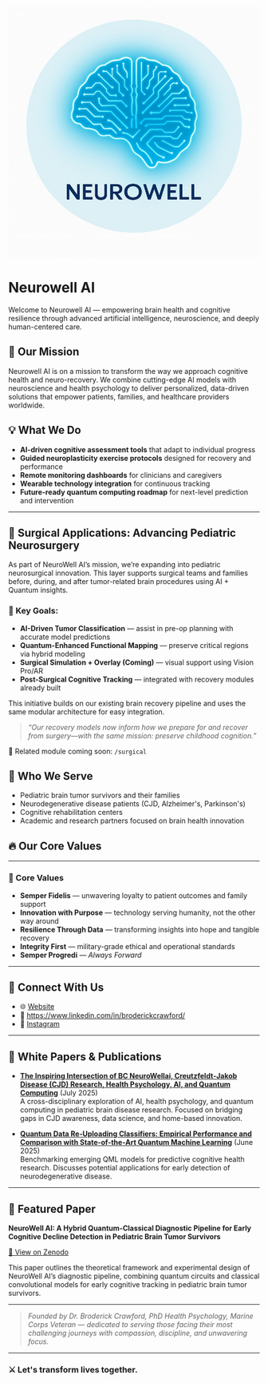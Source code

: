 ![Neurowell AI Banner](https://github.com/drbroderickcrawford/NEUROWELLAI/blob/main/NeuroWellAI_Profile_With_Description.jpeg?raw=true)
# Neurowell AI

Welcome to Neurowell AI — empowering brain health and cognitive resilience through advanced artificial intelligence, neuroscience, and deeply human-centered care.

## 🌟 Our Mission

Neurowell AI is on a mission to transform the way we approach cognitive health and neuro-recovery. We combine cutting-edge AI models with neuroscience and health psychology to deliver personalized, data-driven solutions that empower patients, families, and healthcare providers worldwide.

## 💡 What We Do

- **AI-driven cognitive assessment tools** that adapt to individual progress
- **Guided neuroplasticity exercise protocols** designed for recovery and performance
- **Remote monitoring dashboards** for clinicians and caregivers
- **Wearable technology integration** for continuous tracking
- **Future-ready quantum computing roadmap** for next-level prediction and intervention
- ---

## 🧩 Surgical Applications: Advancing Pediatric Neurosurgery

As part of NeuroWell AI’s mission, we’re expanding into pediatric neurosurgical innovation. This layer supports surgical teams and families before, during, and after tumor-related brain procedures using AI + Quantum insights.

### 🚨 Key Goals:
- **AI-Driven Tumor Classification** — assist in pre-op planning with accurate model predictions
- **Quantum-Enhanced Functional Mapping** — preserve critical regions via hybrid modeling
- **Surgical Simulation + Overlay (Coming)** — visual support using Vision Pro/AR
- **Post-Surgical Cognitive Tracking** — integrated with recovery modules already built

This initiative builds on our existing brain recovery pipeline and uses the same modular architecture for easy integration.

> *“Our recovery models now inform how we prepare for and recover from surgery—with the same mission: preserve childhood cognition.”*

📂 Related module coming soon: `/surgical`


## 🧬 Who We Serve

- Pediatric brain tumor survivors and their families
- Neurodegenerative disease patients (CJD, Alzheimer's, Parkinson's)
- Cognitive rehabilitation centers
- Academic and research partners focused on brain health innovation

## 🔥 Our Core Values

---

### 🧭 Core Values

- **Semper Fidelis** — unwavering loyalty to patient outcomes and family support  
- **Innovation with Purpose** — technology serving humanity, not the other way around  
- **Resilience Through Data** — transforming insights into hope and tangible recovery  
- **Integrity First** — military-grade ethical and operational standards  
- **Semper Progredi** — *Always Forward*

---


## 🚀 Connect With Us

- 🌐 [Website](https://neurowellai.com)
- 💼 https://www.linkedin.com/in/broderickcrawford/
- 📸 [Instagram](https://www.instagram.com/neurowell.ai/)

---

## 📄 White Papers & Publications

- **[The Inspiring Intersection of BC NeuroWellai, Creutzfeldt‑Jakob Disease (CJD) Research, Health Psychology, AI, and Quantum Computing](https://zenodo.org/records/15874309)** (July 2025)  
  A cross-disciplinary exploration of AI, health psychology, and quantum computing in pediatric brain disease research. Focused on bridging gaps in CJD awareness, data science, and home-based innovation.

- **[Quantum Data Re‑Uploading Classifiers: Empirical Performance and Comparison with State‑of‑the‑Art Quantum Machine Learning](https://zenodo.org/records/15765684)** (June 2025)  
  Benchmarking emerging QML models for predictive cognitive health research. Discusses potential applications for early detection of neurodegenerative disease.

---

## 📄 Featured Paper

**NeuroWell AI: A Hybrid Quantum-Classical Diagnostic Pipeline for Early Cognitive Decline Detection in Pediatric Brain Tumor Survivors**

[🔗 View on Zenodo](https://zenodo.org/record/16647807)

This paper outlines the theoretical framework and experimental design of NeuroWell AI’s diagnostic pipeline, combining quantum circuits and classical convolutional models for early cognitive tracking in pediatric brain tumor survivors.

---


> *Founded by Dr. Broderick Crawford, PhD Health Psychology, Marine Corps Veteran — dedicated to serving those facing their most challenging journeys with compassion, discipline, and unwavering focus.*

---

### ⚔️ Let's transform lives together.
